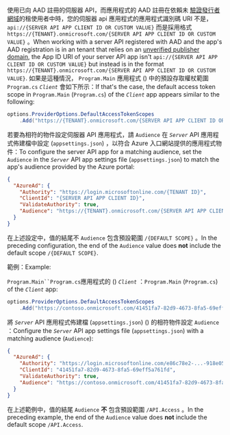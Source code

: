 <span data-ttu-id="b896c-101">使用已向 AAD 註冊的伺服器 API，而應用程式的 AAD 註冊在依賴未 [驗證發行者網域](/azure/active-directory/develop/howto-configure-publisher-domain)的租使用者中時，您的伺服器 api 應用程式的應用程式識別碼 URI 不是， `api://{SERVER API APP CLIENT ID OR CUSTOM VALUE}` 而是採用格式 `https://{TENANT}.onmicrosoft.com/{SERVER API APP CLIENT ID OR CUSTOM VALUE}` 。</span><span class="sxs-lookup"><span data-stu-id="b896c-101">When working with a server API registered with AAD and the app's AAD registration is in an tenant that relies on an [unverified publisher domain](/azure/active-directory/develop/howto-configure-publisher-domain), the App ID URI of your server API app isn't `api://{SERVER API APP CLIENT ID OR CUSTOM VALUE}` but instead is in the format `https://{TENANT}.onmicrosoft.com/{SERVER API APP CLIENT ID OR CUSTOM VALUE}`.</span></span> <span data-ttu-id="b896c-102">如果是這種情況， `Program.Main` 應用程式 () 中的預設存取權杖範圍 `Program.cs` *`Client`* 會如下所示：</span><span class="sxs-lookup"><span data-stu-id="b896c-102">If that's the case, the default access token scope in `Program.Main` (`Program.cs`) of the *`Client`* app appears similar to the following:</span></span>

```csharp
options.ProviderOptions.DefaultAccessTokenScopes
    .Add("https://{TENANT}.onmicrosoft.com/{SERVER API APP CLIENT ID OR CUSTOM VALUE}/{DEFAULT SCOPE}");
```

<span data-ttu-id="b896c-103">若要為相符的物件設定伺服器 API 應用程式，請 `Audience` 在 *`Server`* API 應用程式佈建檔中設定 (`appsettings.json`) ，以符合 Azure 入口網站提供的應用程式物件：</span><span class="sxs-lookup"><span data-stu-id="b896c-103">To configure the server API app for a matching audience, set the `Audience` in the *`Server`* API app settings file (`appsettings.json`) to match the app's audience provided by the Azure portal:</span></span>

```json
{
  "AzureAd": {
    "Authority": "https://login.microsoftonline.com/{TENANT ID}",
    "ClientId": "{SERVER API APP CLIENT ID}",
    "ValidateAuthority": true,
    "Audience": "https://{TENANT}.onmicrosoft.com/{SERVER API APP CLIENT ID OR CUSTOM VALUE}"
  }
}
```

<span data-ttu-id="b896c-104">在上述設定中，值的結尾不 `Audience` 包含預設範圍 `/{DEFAULT SCOPE}` 。</span><span class="sxs-lookup"><span data-stu-id="b896c-104">In the preceding configuration, the end of the `Audience` value does **not** include the default scope `/{DEFAULT SCOPE}`.</span></span>

<span data-ttu-id="b896c-105">範例：</span><span class="sxs-lookup"><span data-stu-id="b896c-105">Example:</span></span>

<span data-ttu-id="b896c-106">`Program.Main``Program.cs`應用程式的 () *`Client`* ：</span><span class="sxs-lookup"><span data-stu-id="b896c-106">`Program.Main` (`Program.cs`) of the *`Client`* app:</span></span>

```csharp
options.ProviderOptions.DefaultAccessTokenScopes
    .Add("https://contoso.onmicrosoft.com/41451fa7-82d9-4673-8fa5-69eff5a761fd/API.Access");
```

<span data-ttu-id="b896c-107">將 *`Server`* API 應用程式佈建檔 (`appsettings.json`)  () 的相符物件設定 `Audience` ：</span><span class="sxs-lookup"><span data-stu-id="b896c-107">Configure the *`Server`* API app settings file (`appsettings.json`) with a matching audience (`Audience`):</span></span>

```json
{
  "AzureAd": {
    "Authority": "https://login.microsoftonline.com/e86c78e2-...-918e0565a45e",
    "ClientId": "41451fa7-82d9-4673-8fa5-69eff5a761fd",
    "ValidateAuthority": true,
    "Audience": "https://contoso.onmicrosoft.com/41451fa7-82d9-4673-8fa5-69eff5a761fd"
  }
}
```

<span data-ttu-id="b896c-108">在上述範例中，值的結尾 `Audience` **不** 包含預設範圍 `/API.Access` 。</span><span class="sxs-lookup"><span data-stu-id="b896c-108">In the preceding example, the end of the `Audience` value does **not** include the default scope `/API.Access`.</span></span>
